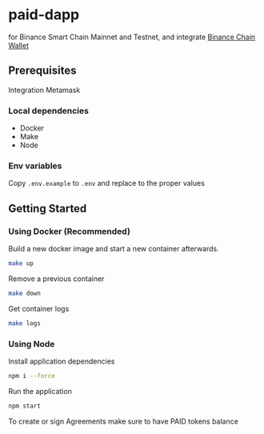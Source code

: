 # paid-dapp

for Binance Smart Chain Mainnet and Testnet, and integrate [Binance Chain Wallet](https://chrome.google.com/webstore/detail/binance-chain-wallet/fhbohimaelbohpjbbldcngcnapndodjp)

## Prerequisites

Integration Metamask

### Local dependencies
- Docker
- Make
- Node
### Env variables 

Copy `.env.example` to `.env` and replace to the proper values

## Getting Started
### Using Docker (Recommended)

Build a new docker image and start a new container afterwards.
```bash
make up
```

Remove a previous container
```bash
make down
```

Get container logs
```bash
make logs
```

### Using Node

Install application dependencies

```bash
npm i --force
```

Run the application

```bash
npm start
```

To create or sign Agreements make sure to have PAID tokens balance
